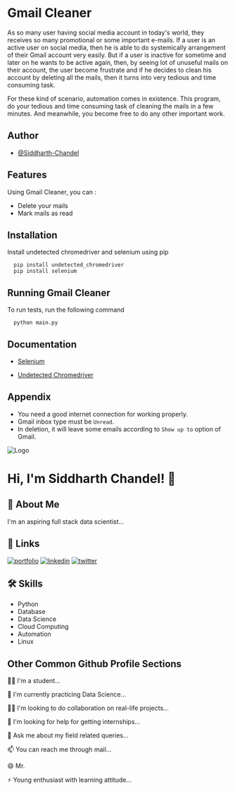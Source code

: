 
# **Gmail Cleaner**

As so many user having social media account in today's world, they receives so many promotional or some important e-mails. If a user is an active user on social media, then he is able to do systemically arrangement of their Gmail account very easily. But if a user is inactive for sometime and later on he wants to be active again, then, by seeing lot of unuseful mails on their account, the user become frustrate and if he decides to clean his account by deleting all the mails, then it turns into very tedious and time consuming task.

For these kind of scenario, automation comes in existence. This program, do your tedious and time consuming task of cleaning the mails in a few minutes. And meanwhile, you become free to do any other important work.

## Author

- [@Siddharth-Chandel](https://github.com/Siddharth-Chandel)


## Features

Using Gmail Cleaner, you can :

- Delete your mails
- Mark mails as read


## Installation

Install undetected chromedriver and selenium using pip

```
  pip install undetected_chromedriver
  pip install selenium
```
    
## Running Gmail Cleaner

To run tests, run the following command

```
  python main.py
```
## Documentation

- [Selenium](https://selenium-python.readthedocs.io/)

- [Undetected Chromedriver](https://github.com/ultrafunkamsterdam/undetected-chromedriver)


## Appendix

- You need a good internet connection for working properly.
- Gmail inbox type must be ```Unread```.
- In deletion, it will leave some emails according to ```Show up to``` option of Gmail.

![Logo](https://github-readme-stats.vercel.app/api?username=Siddharth-Chandel&&show_icons=true&title_color=ffffff&icon_color=bb2acf&text_color=daf7dc&bg_color=151515)


# Hi, I'm Siddharth Chandel! 👋


## 🚀 About Me
I'm an aspiring full stack data scientist...


## 🔗 Links
[![portfolio](https://img.shields.io/badge/my_portfolio-000?style=for-the-badge&logo=ko-fi&logoColor=white)](https://github.com/Siddharth-Chandel)
[![linkedin](https://img.shields.io/badge/linkedin-0A66C2?style=for-the-badge&logo=linkedin&logoColor=white)](https://www.linkedin.com/in/siddharth-chandel-001097245)
[![twitter](https://img.shields.io/badge/twitter-1DA1F2?style=for-the-badge&logo=twitter&logoColor=white)](https://twitter.com/Siddharth0890)

## 🛠 Skills
- Python
- Database
- Data Science
- Cloud Computing
- Automation
- Linux


## Other Common Github Profile Sections
👩‍💻 I'm a student...

🧠 I'm currently practicing Data Science...

👯‍♀️ I'm looking to do collaboration on real-life projects...

🤔 I'm looking for help for getting internships...

💬 Ask me about my field related queries...

📫 You can reach me through mail...

😄 Mr.

⚡️ Young enthusiast with learning attitude...
